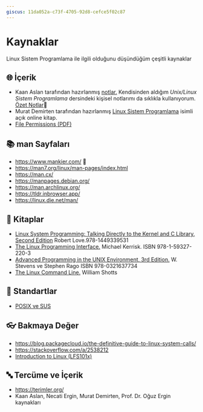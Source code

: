 ```yaml
---
giscus: 11da052a-c73f-4705-92d8-cefce5f02c87
---
```


# Kaynaklar

Linux Sistem Programlama ile ilgili olduğunu düşündüğüm çeşitli kaynaklar

## 🌐 İçerik

- Kaan Aslan tarafından hazırlanmış
  [notlar.](https://github.com/CSD-1993/KursNotlari) Kendisinden aldığım
  *Unix/Linux Sistem Programlama* dersindeki kişisel notlarımı da sıklıkla
  kullanıyorum. [Özet
  Notlar](https://github.com/CSD-1993/KursNotlari/blob/master/Unix-Linux-SysProg-OzetNotlar-Ornekler.txt)🌟
- Murat Demirten tarafından hazırlanmış [Linux Sistem
  Programlama](https://demirten.gitbooks.io/linux-sistem-programlama/content/)
  isimli açık online kitap.
- [File Permissions (PDF)](assets/file-permissions.pdf)

## 📚 man Sayfaları

- <https://www.mankier.com/> 🌟
- <https://man7.org/linux/man-pages/index.html>
- <https://man.cx/>
- <https://manpages.debian.org/>
- <https://man.archlinux.org/>
- <https://tldr.inbrowser.app/>
- <https://linux.die.net/man/>

## 📖 Kitaplar

- [Linux System Programming: Talking Directly to the Kernel and C Library,
  Second Edition](https://a.co/d/bHoBz0U) Robert Love.978-1449339531
- [The Linux Programming Interface.](https://man7.org/tlpi/) Michael Kerrisk.
  ISBN 978-1-59327-220-3
- [Advanced Programming in the UNIX Environment, 3rd
  Edition.](https://a.co/d/64BHrrD) W. Stevens ve Stephen Rago ISBN
  978-0321637734
- [The Linux Command Line.](http://linuxcommand.org/tlcl.php) William Shotts

## 📝 Standartlar

- [POSIX ve SUS](https://pubs.opengroup.org/onlinepubs/9699919799.2018edition/)

## 👓 Bakmaya Değer

- <https://blog.packagecloud.io/the-definitive-guide-to-linux-system-calls/>
- <https://stackoverflow.com/a/2538212>
- [Introduction to Linux
  (LFS101x)](https://training.linuxfoundation.org/training/introduction-to-linux/)

## 🔤 Tercüme ve İçerik

- <https://terimler.org/>
- Kaan Aslan, Necati Ergin, Murat Demirten, Prof. Dr. Oğuz Ergin kaynakları
